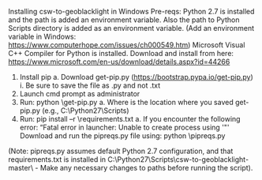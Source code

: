 Installing csw-to-geoblacklight in Windows
Pre-reqs:
Python 2.7 is installed and the path is added an environment variable. Also the path to Python Scripts directory is added as an environment variable.
(Add an environment variable in Windows: https://www.computerhope.com/issues/ch000549.htm)
Microsoft Visual C++ Compiler for Python is installed. Download and install from here: https://www.microsoft.com/en-us/download/details.aspx?id=44266



1.	Install pip
a.	Download get-pip.py (https://bootstrap.pypa.io/get-pip.py)
i.	Be sure to save the file as .py and not .txt 
2.	Launch cmd prompt as administrator
3.	Run: python <path-to-file>\get-pip.py
a.	Where <path-to-file> is the location where you saved get-pip.py (e.g., C:\Python27\Scripts\)
4.	Run: pip install –r <path-to-csw-to-geoblacklight>\requirements.txt
a.	If you encounter the following error: “Fatal error in launcher: Unable to create process using '"'
 Download and run the pipreqs.py file using: python <path-to-file>\pipreqs.py

(Note: pipreqs.py assumes default Python 2.7 configuration, and that requirements.txt is installed in C:\Python27\Scripts\csw-to-geoblacklight-master\  - Make any necessary changes to paths before running the script).
